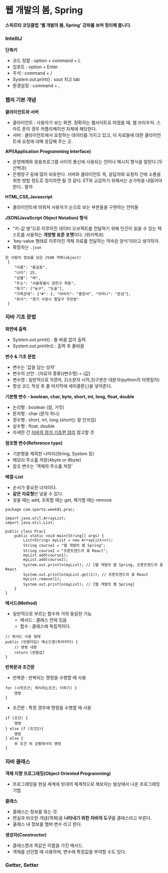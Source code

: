 # **웹 개발의 봄, Spring**
**스파르타 코딩클럽 '웹 개발의 봄, Spring' 강좌를 보며 정리해 봅니다.**

### **IntelliJ**
**단축키**
- 코드 정렬 : option + command + L
- 임포트 : option + Enter
- 주석 : command + /
- System.out.print() : sout 치고 tab
- 환경설정 : command + ,

### **웹의 기본 개념**
**클라이언트와 서버**
- 클라이언트 : 사용자가 보는 화면. 정확히는 웹사이트로 따졌을 때, 웹 브라우저. 스마트 폰의 경우 어플리케이션 자체에 해당한다.
- 서버 : 클라이언트에서 요청하는 데이터를 가지고 있고, 이 자료들에 대한 클라이언트에 요청에 대해 응답해 주는 곳.

**API(Application Programming Interface)**
-  운영체제와 응용프로그램 사이의 통신에 사용되는 언어나 메시지 형식을 말한다 (두산백과)
- 은행창구 등에 많이 비유한다. 서버와 클라이언트 즉, 응답자와 요청자 간에 소통을 위한 방법 정도로 정리하면 될 것 같다. ET와 교감하기 위해서는 손가락을 내밀어야한다.. 랄까

**HTML,CSS,Javascript**
- 클라이언트에 띄워져 사용자가 눈으로 보는 부분들을 구현하는 언어들

**JSON(JavaScript Object Notation) 형식**
-  "키-값 쌍"으로 이루어진 데이터 오브젝트를 전달하기 위해 인간이 읽을 수 있는 텍스트를 사용하는 **개방형 표준 포맷**이다. (위키백과)
- 'key-value 형태로 이루어진 객체 자료를 전달하는 약속된 양식'이라고 생각하자.
- 확장자는 `.json`
```
한 사람의 정보를 담은 JSON 객체(object)
 {
    "이름": "홍길동",
    "나이": 25,
    "성별": "여",
    "주소": "서울특별시 양천구 목동",
    "특기": ["농구", "도술"],
    "가족관계": {"#": 2, "아버지": "홍판서", "어머니": "춘섬"},
    "회사": "경기 수원시 팔달구 우만동"
 }
```

### **자바 기초 문법**
**화면에 출력**
- System.out.print() : 줄 바꿈 없이 출력
- System.out.println() : 출력 후 줄바꿈

**변수 & 기초 문법**
- 변수는 '값을 담는 상자'
- 변수의 선언 : (자료의 종류)(변수명) = (값)
- 변수명 : 일반적으로 1)영어, 2)소문자 시작,3)구분은 대문자(python의 아랫첨자)
- 항상 코드 작성 후 줄 마지막에 세미콜론(;)을 넣어준다.

**기본형 변수 - boolean, char, byte, short, int, long, float, double**
- 논리형 : boolean (참, 거짓)
- 문자형 : char (문자 하나)
- 정수형 : short, int, long (short는 잘 안쓰임)
- 실수형 : float, double 
- 자세한 건 [자바의 정석 기초편 정리](Java/자바의정석1/자바의정석_남궁성.md) 참고할 것

**참조형 변수(Reference type)**
- 기본형을 제외한 나머지(String, System 등)
- 메모리 주소를 저장(4byte or 8byte)
- 참조 변수는 '객체의 주소를 저장'

**배열-List**
- 순서가 중요한 녀석이다.
- **같은 자료형**만 넣을 수 있다.
- 넣을 때는 add, 조회할 때는 get, 제거할 때는 remove
```
package com.sparta.week01.prac;

import java.util.ArrayList;
import java.util.List;

public class Prac{
    public static void main(String[] args) {
        List<String> myList = new ArrayList<>();
        String course1 = "웹 개발의 봄 Spring";
        String course2 = "프론트엔드의 꽃 React";
        myList.add(course1);
        myList.add(course2);
        System.out.println(myList); // [웹 개발의 봄 Spring, 프론트엔드의 꽃 React
        System.out.println(myList.get(1)); // 프론트엔드의 꽃 React
        myList.remove(1);
        System.out.println(myList); // [웹 개발의 봄 Spring]
    }
}
```

**메서드(Method)**
- 일반적으로 부르는 함수와 거의 동일한 기능
	- 메서드 : 클래스 안에 있음
	- 함수 : 클래스에 독립적이다.
```
// 메서드 사용 형태
public (반환타입) 메소드명(파라미터) {
	// 명령 내용
	return (반환값)
}
```

**반복문과 조건문**
- 반복문 : 반복되는 명령을 수행할 때 사용
```
for (시작조건; 계속하는조건; 더하기) {
	명령
}
```
- 조건문 : 특정 경우에 명령을 수행할 때 사용
```
if (조건) {
	명령
} else if (조건2){
	명령
} else {
 	위 조건 외 상황에서의 명령
}
```

### **자바 클래스**
**객체 지향 프로그래밍(Object Oriented Programming)**
- 프로그래밍을 현실 세계에 빗대어 체계적으로 해보자는 발상에서 나온 프로그래밍 기법

**클래스**
- 클래스는 정보를 묶는 것.
- 현실과 비슷한 개념(객체)을 **나타내기 위한 자바의 도구**를 클래스라고 부른다.
- 클래스 내 정보를 멤버 변수 라고 한다.

**생성자(Constructor)**
- 클래스명과 똑같은 이름을 가진 메서드.
- 객체를 선언할 때 사용하며, 변수에 특정값을 부여할 수도 있다.

### **Getter, Setter**


